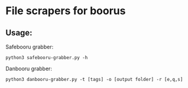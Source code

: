 # File scrapers for boorus

## Usage:

Safebooru grabber:
```
python3 safebooru-grabber.py -h
```
Danbooru grabber:

```
python3 danbooru-grabber.py -t [tags] -o [output folder] -r [e,q,s]
```
